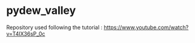 # pydew_valley
Repository used following the tutorial : https://www.youtube.com/watch?v=T4IX36sP_0c
